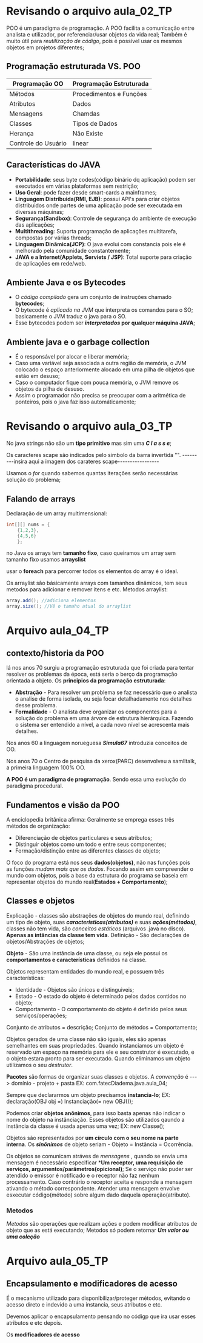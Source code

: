 # Revisando o arquivo aula_02_TP

POO é um paradigma de programação.
A POO facilita a comunicação entre analista e utilizador, por referenciar/usar objetos da vida real; 
Também é muito útil para _reutilização de código_, pois é possível usar os mesmos objetos em projetos diferentes;

## Programação estruturada VS. POO

|Programação OO | Programação Estruturada |
|---------------|-------------------------|
|Métodos        | Procedimentos e Funções |
|Atributos      | Dados                   |
|Mensagens      | Chamdas                 |
|Classes        | Tipos de Dados          |
|Herança        | Não Existe              |
|Controle do Usuário| linear              |

## Características do JAVA

* **Portabilidade**: seus byte codes(código binário dq aplicação) podem ser executados em várias plataformas sem restrição;
* **Uso Geral**: pode fazer desde smart-cards a mainframes;
* **Linguagem Distríbuida(RMI, EJB)**: possui API's para criar objetos distribuidos onde partes de uma aplicação pode ser executada em diversas máquinas;
* **Segurança(Sandbox)**: Controle de segurança do ambiente de execução das aplicações;
* **Multithreading**: Suporta programação de aplicações multitarefa, compostas por várias threads;
* **Linguagem Dinâmica(JCP)**: O java evolui com constancia pois ele é melhorado pela comunidade constantemente;
* **JAVA e a Internet(Applets, Serviets / JSP)**: Total suporte para criação de aplicações em rede/web.

## Ambiente Java e os Bytecodes

* O _código compilado_ gera um conjunto de instruções chamado **bytecodes**;
* O bytecode é _aplicado na JVM_ que interpreta os comandos para o SO; basicamente o JVM traduz o java para o SO.
* Esse bytecodes podem ser **_interpretados_ por qualquer máquina JAVA**;

## Ambiente java e o garbage collection

* É o responsável por alocar e liberar memória;
* Caso uma variável seja associada a outra região de memória, o JVM colocado o espaço anteriormente alocado em uma pilha de objetos que estão em desuso;
* Caso o computador fique com pouca memória, o JVM remove os objetos da pilha de desuso.
* Assim o programador não precisa se preocupar com a aritmética de ponteiros, pois o java faz isso automáticamente;

# Revisando o arquivo aula_03_TP

No java strings não são um **tipo primitivo** mas sim uma ***C l a s s e***;

Os caracteres scape são indicados pelo simbolo da barra invertida "\".
---------insira aqui a imagem dos carateres scape-----------------

Usamos o _for_ quando sabemos quantas iterações serão necessárias solução do problema;


## Falando de arrays

Declaração de um array multimensional:
```java
int[][] nums = {
    {1,2,3}, 
    {4,5,6}
    };
```
no Java os arrays tem **tamanho fixo**, caso queiramos um array sem tamanho fixo usamos **arrayslist**

usar o **foreach** para percorrer todos os elementos do array é o ideal.

Os arraylist são básicamente arrays com tamanhos dinâmicos, tem seus metodos para adicionar e remover itens e etc.
Metodos arraylist:
```java
array.add(); //adiciona elementos
array.size(); //Vê o tamaho atual do arraylist
```

# Arquivo aula_04_TP

## contexto/historia da POO

lá nos anos 70 surgiu a programação estruturada que foi criada para tentar resolver os problemas da época, está seria o berço da programação orientada a objeto.
Os **principios da programação estruturada**:
* **Abstração** - Para resolver um problema se faz necessário que o analista o analise de forma isolada, ou seja focar detalhadamente nos detalhes desse problema.
* **Formalidade** - O analista deve organizar os componentes para a solução do problema em uma árvore de estrutura hierárquica. Fazendo o sistema ser entendido a nível, a cada novo nível se acrescenta mais detalhes.

Nos anos 60 a linguagem norueguesa ***Simula67*** introduzia conceitos de OO.

Nos anos 70 o Centro de pesquisa da xerox(PARC) desenvolveu a samlltalk, a primeira linguagem 100% OO.

**A POO é um paradigma de programação**. Sendo essa uma evolução do paradigma procedural.

## Fundamentos e visão da POO 

A enciclopedia britânica afirma:
Geralmente se emprega esses três métodos de organização:
* Diferenciação de objetos particulares e seus atributos;
* Distinguir objetos como um todo e entre seus componentes;
* Formação/distinção entre as diferentes classes de objeto;

O foco do programa está nos seus **dados(objetos)**, não nas funções pois as funções _mudam mais que os dados_.
Focando assim em compreender o mundo com objetos, pois a base da estrutura do programa se baseia em representar objetos do mundo real(**Estados + Comportamento**);

## Classes e objetos

Explicação - classes são abstrações de objetos do mundo real, definindo um tipo de objeto, suas ***caracteristicas(atributos)*** e suas ***ações(métodos)***, classes não tem vida, são _conceitos estáticos_ (arquivos .java no disco). **Apenas as intâncias da classe tem vida**.
Definição - São declarações de objetos/Abstrações de objetos;

**Objeto** - São uma instância de uma classe, ou seja ele possui os **comportamentos e características** definidos na classe.

Objetos representam entidades do mundo real, e possuem três características:
* Identidade - Objetos são únicos e distinguiveis;
* Estado - O estado do objeto é determinado pelos dados contidos no objeto;
* Comportamento - O comportamento do objeto é definido pelos seus serviços/operações;

Conjunto de atributos = descrição; Conjunto de métodos = Comportamento;

Objetos gerados de uma classe não são iguais, eles são apenas semelhantes em suas propriedades.
Quando instanciamos um objeto é reservado um espaço na memória para ele e seu construtor é executado, e o objeto estara pronto para ser executado. Quando eliminamos um objeto utilizamos o seu _destrutor_.

**Pacotes** são formas de organizar suas classes e objetos. A _convenção_ é ---> domínio - projeto + pasta
EX: com.fatecDiadema.java.aula_04;

Sempre que declararmos um objeto precisamos **instancia-lo**;
EX: declaração(OBJ obj =) Instanciação(= new OBJ());

Podemos criar **objetos anônimos**, para isso basta apenas não indicar o nome do objeto na instânciação.
Esses objetos são utilizados qaundo a instância da classe é usada apenas uma vez;
EX: new Classe();

Objetos são representados por **um círculo com o seu nome na parte interna**.
Os ***sinônimos*** de objeto seriam - Objeto = Instância = Ocorrência.

Os objetos se comunicam atráves de _mensagens_ , quando se envia uma mensagem é necessário especificar ***Um receptor, uma requisição de serviços, argumentos/parâmetros(opicional)**;
Se o serviço não puder ser atendido o emissor é notificado e o receptor não faz nenhum processamento.
Caso contrário o receptor aceita e responde a mensagem ativando o método correspondente.
Atender uma mensagem envolve esxecutar código(método) sobre algum dado daquela operação(atributo).

### Metodos 

_Metodos_ são operações que realizam ações e podem modificar atributos de objeto que as está executando;
Metodos só podem retornar ***Um valor ou uma coleção***

# Arquivo aula_05_TP

## Encapsulamento e modificadores de acesso

É o mecanismo utilizado para disponibilizar/proteger métodos, evitando o acesso direto e indevido a uma instancia, seus atributos e etc.

Devemos aplicar o encapsulamento pensando no códigp que ira usar esses atributos e etc depois.

Os **modificadores de acesso**